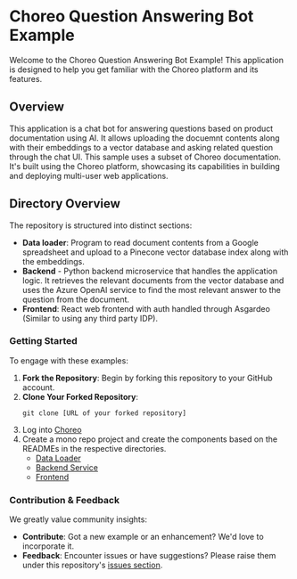 # Choreo Question Answering Bot Example

Welcome to the Choreo Question Answering Bot Example! This application is designed to help you get familiar with the Choreo platform and its features.

## Overview

This application is a chat bot for answering questions based on product documentation using AI. It allows uploading the docuemnt contents along with their embeddings to a vector database and asking related question through the chat UI. This sample uses a subset of Choreo documentation. It's built using the Choreo platform, showcasing its capabilities in building and deploying multi-user web applications.

## Directory Overview

The repository is structured into distinct sections:

- **Data loader**: Program to read document contents from a Google spreadsheet and upload to a Pinecone vector database index along with the embeddings.
- **Backend** - Python backend microservice that handles the application logic. It retrieves the relevant documents from the vector database and uses the Azure OpenAI service to find the most relevant answer to the question from the document.
- **Frontend**: React web frontend with auth handled through Asgardeo (Similar to using any third party IDP).

### Getting Started

To engage with these examples:

1. **Fork the Repository**: Begin by forking this repository to your GitHub account.
2. **Clone Your Forked Repository**:
   ```
   git clone [URL of your forked repository]
   ```
3. Log into [Choreo](https://console.choreo.dev/)
4. Create a mono repo project and create the components based on the READMEs in the respective directories.
    - [Data Loader](./data-loader/README.md)
    - [Backend Service](./backend-service/README.md)
    - [Frontend](./frontend/README.md)

### Contribution & Feedback

We greatly value community insights:

- **Contribute**: Got a new example or an enhancement? We'd love to incorporate it.
- **Feedback**: Encounter issues or have suggestions? Please raise them under this repository's [issues section](https://github.com/wso2/choreo-samples/issues).
